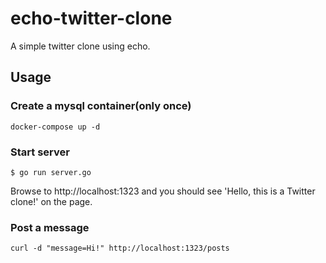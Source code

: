 # echo-twitter-clone
A simple twitter clone using echo.

## Usage
### Create a mysql container(only once)
```
docker-compose up -d
```

### Start server
```
$ go run server.go
```
Browse to http://localhost:1323 and you should see 'Hello, this is a Twitter clone!' on the page.

### Post a message
```
curl -d "message=Hi!" http://localhost:1323/posts
```